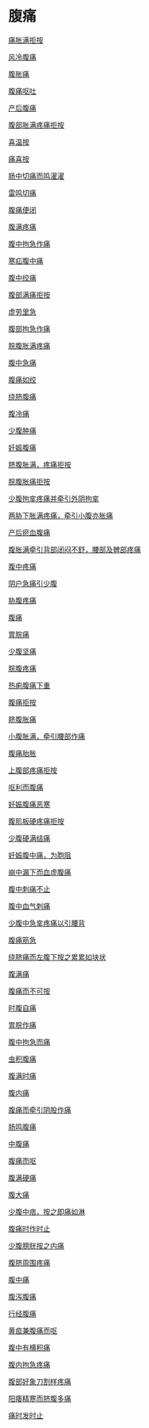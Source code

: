 # 腹痛[痛胀满拒按](https://www.gmzyjc.com/search/result?wd=痛胀满拒按)[风冷腹痛](https://www.gmzyjc.com/search/result?wd=风冷腹痛)[腹胀痛](https://www.gmzyjc.com/search/result?wd=腹胀痛)[腹痛呕吐](https://www.gmzyjc.com/search/result?wd=腹痛呕吐)[产后腹痛](https://www.gmzyjc.com/search/result?wd=产后腹痛)[腹部胀满疼痛拒按](https://www.gmzyjc.com/search/result?wd=腹部胀满疼痛拒按)[喜温按](https://www.gmzyjc.com/search/result?wd=喜温按)[痛喜按](https://www.gmzyjc.com/search/result?wd=痛喜按)[肠中切痛而鸣濯濯](https://www.gmzyjc.com/search/result?wd=肠中切痛而鸣濯濯)[雷鸣切痛](https://www.gmzyjc.com/search/result?wd=雷鸣切痛)[腹痛便闭](https://www.gmzyjc.com/search/result?wd=腹痛便闭)[腹满疼痛](https://www.gmzyjc.com/search/result?wd=腹满疼痛)[腹中拘急作痛](https://www.gmzyjc.com/search/result?wd=腹中拘急作痛)[寒疝腹中痛](https://www.gmzyjc.com/search/result?wd=寒疝腹中痛)[腹中绞痛](https://www.gmzyjc.com/search/result?wd=腹中绞痛)[腹部满痛拒按](https://www.gmzyjc.com/search/result?wd=腹部满痛拒按)[虚劳里急](https://www.gmzyjc.com/search/result?wd=虚劳里急)[腹部拘急作痛](https://www.gmzyjc.com/search/result?wd=腹部拘急作痛)[脘腹胀满疼痛](https://www.gmzyjc.com/search/result?wd=脘腹胀满疼痛)[腹中急痛](https://www.gmzyjc.com/search/result?wd=腹中急痛)[腹痛如绞](https://www.gmzyjc.com/search/result?wd=腹痛如绞)[绕脐腹痛](https://www.gmzyjc.com/search/result?wd=绕脐腹痛)[腹冷痛](https://www.gmzyjc.com/search/result?wd=腹冷痛)[少腹肿痛](https://www.gmzyjc.com/search/result?wd=少腹肿痛)[妊娠腹痛](https://www.gmzyjc.com/search/result?wd=妊娠腹痛)[脐腹胀满，疼痛拒按](https://www.gmzyjc.com/search/result?wd=脐腹胀满，疼痛拒按)[脘腹胀痛拒按](https://www.gmzyjc.com/search/result?wd=脘腹胀痛拒按)[少腹拘挛疼痛并牵引外阴拘挛](https://www.gmzyjc.com/search/result?wd=少腹拘挛疼痛并牵引外阴拘挛)[两胁下胀满疼痛，牵引小腹亦胀痛](https://www.gmzyjc.com/search/result?wd=两胁下胀满疼痛，牵引小腹亦胀痛)[产后瘀血腹痛](https://www.gmzyjc.com/search/result?wd=产后瘀血腹痛)[腹胀满牵引背部闭闷不舒，腰部及髀部疼痛](https://www.gmzyjc.com/search/result?wd=腹胀满牵引背部闭闷不舒，腰部及髀部疼痛)[腹中疼痛](https://www.gmzyjc.com/search/result?wd=腹中疼痛)[阴户急痛引少腹](https://www.gmzyjc.com/search/result?wd=阴户急痛引少腹)[胁腹疼痛](https://www.gmzyjc.com/search/result?wd=胁腹疼痛)[腹痛](https://www.gmzyjc.com/search/result?wd=腹痛)[胃脘痛](https://www.gmzyjc.com/search/result?wd=胃脘痛)[少腹坚痛](https://www.gmzyjc.com/search/result?wd=少腹坚痛)[脘腹疼痛](https://www.gmzyjc.com/search/result?wd=脘腹疼痛)[热痢腹痛下重](https://www.gmzyjc.com/search/result?wd=热痢腹痛下重)[腹痛拒按](https://www.gmzyjc.com/search/result?wd=腹痛拒按)[脐腹胀痛](https://www.gmzyjc.com/search/result?wd=脐腹胀痛)[小腹胀满，牵引腰部作痛](https://www.gmzyjc.com/search/result?wd=小腹胀满，牵引腰部作痛)[腹痛胎胀](https://www.gmzyjc.com/search/result?wd=腹痛胎胀)[上腹部疼痛拒按](https://www.gmzyjc.com/search/result?wd=上腹部疼痛拒按)[呕利而腹痛](https://www.gmzyjc.com/search/result?wd=呕利而腹痛)[妊娠腹痛恶寒](https://www.gmzyjc.com/search/result?wd=妊娠腹痛恶寒)[腹肌板硬疼痛拒按](https://www.gmzyjc.com/search/result?wd=腹肌板硬疼痛拒按)[少腹硬满结痛](https://www.gmzyjc.com/search/result?wd=少腹硬满结痛)[妊娠腹中痛，为胞阻](https://www.gmzyjc.com/search/result?wd=妊娠腹中痛，为胞阻)[崩中漏下而血虚腹痛](https://www.gmzyjc.com/search/result?wd=崩中漏下而血虚腹痛)[腹中刺痛不止](https://www.gmzyjc.com/search/result?wd=腹中刺痛不止)[腹中血气刺痛](https://www.gmzyjc.com/search/result?wd=腹中血气刺痛)[少腹中急挛疼痛以引腰背](https://www.gmzyjc.com/search/result?wd=少腹中急挛疼痛以引腰背)[腹痛筋急](https://www.gmzyjc.com/search/result?wd=腹痛筋急)[绕脐痛而左腹下按之累累如块状](https://www.gmzyjc.com/search/result?wd=绕脐痛而左腹下按之累累如块状)[腹满痛](https://www.gmzyjc.com/search/result?wd=腹满痛)[腹痛而不可按](https://www.gmzyjc.com/search/result?wd=腹痛而不可按)[时腹自痛](https://www.gmzyjc.com/search/result?wd=时腹自痛)[胃脘作痛](https://www.gmzyjc.com/search/result?wd=胃脘作痛)[腹中拘急而痛](https://www.gmzyjc.com/search/result?wd=腹中拘急而痛)[虫积腹痛](https://www.gmzyjc.com/search/result?wd=虫积腹痛)[腹满时痛](https://www.gmzyjc.com/search/result?wd=腹满时痛)[腹内痛](https://www.gmzyjc.com/search/result?wd=腹内痛)[腹痛而牵引阴股作痛](https://www.gmzyjc.com/search/result?wd=腹痛而牵引阴股作痛)[肠鸣腹痛](https://www.gmzyjc.com/search/result?wd=肠鸣腹痛)[中腹痛](https://www.gmzyjc.com/search/result?wd=中腹痛)[腹痛而呕](https://www.gmzyjc.com/search/result?wd=腹痛而呕)[腹满硬痛](https://www.gmzyjc.com/search/result?wd=腹满硬痛)[腹大痛](https://www.gmzyjc.com/search/result?wd=腹大痛)[少腹中痞，按之即痛如淋](https://www.gmzyjc.com/search/result?wd=少腹中痞，按之即痛如淋)[腹痛时作时止](https://www.gmzyjc.com/search/result?wd=腹痛时作时止)[少腹膀胱按之内痛](https://www.gmzyjc.com/search/result?wd=少腹膀胱按之内痛)[腹脐周围疼痛](https://www.gmzyjc.com/search/result?wd=腹脐周围疼痛)[腹中痛](https://www.gmzyjc.com/search/result?wd=腹中痛)[腹泻腹痛](https://www.gmzyjc.com/search/result?wd=腹泻腹痛)[行经腹痛](https://www.gmzyjc.com/search/result?wd=行经腹痛)[黄疸兼腹痛而呕](https://www.gmzyjc.com/search/result?wd=黄疸兼腹痛而呕)[腹中有横积痛](https://www.gmzyjc.com/search/result?wd=腹中有横积痛)[腹内拘急疼痛](https://www.gmzyjc.com/search/result?wd=腹内拘急疼痛)[腹部好象刀割样疼痛](https://www.gmzyjc.com/search/result?wd=腹部好象刀割样疼痛)[阳痿精寒而脐腹多痛](https://www.gmzyjc.com/search/result?wd=阳痿精寒而脐腹多痛)[痛时发时止](https://www.gmzyjc.com/search/result?wd=痛时发时止)